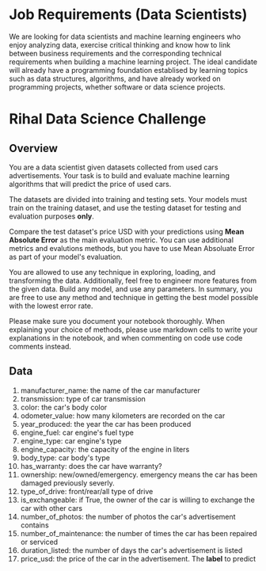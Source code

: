 # Job Requirements (Data Scientists)
We are looking for data scientists and machine learning engineers who enjoy analyzing data, exercise critical thinking and know how to link between business requirements and the corresponding technical requirements when building a machine learning project. The ideal candidate will already have a programming foundation establised by learning topics such as data structures, algorithms, and have already worked on programming projects, whether software or data science projects. 

# Rihal Data Science Challenge

## Overview
You are a data scientist given datasets collected from used cars advertisements. Your task is to build and evaluate machine learning algorithms that will predict the price of used cars. 

The datasets are divided into training and testing sets. Your models must train on the training dataset, and use the testing dataset for testing and evaluation purposes **only**.

Compare the test dataset's price USD with your predictions using **Mean Absolute Error** as the main evaluation metric. You can use additional metrics and evalutions methods, but you have to use Mean Absoluate Error as part of your model's evaluation. 

You are allowed to use any technique in exploring, loading, and transforming the data. Additionally, feel free to engineer more features from the given data. Build any model, and use any parameters. In summary, you are free to use any method and technique in getting the best model possible with the lowest error rate.

Please make sure you document your notebook thoroughly. When explaining your choice of methods, please use markdown cells to write your explanations in the notebook, and when commenting on code use code comments instead. 


## Data 
1. manufacturer_name: the name of the car manufacturer
2. transmission: type of car transmission
3. color: the car's body color
4. odometer_value: how many kilometers are recorded on the car
5. year_produced: the year the car has been produced
6. engine_fuel: car engine's fuel type
7. engine_type: car engine's type
8. engine_capacity: the capacity of the engine in liters
9. body_type: car body's type
10. has_warranty: does the car have warranty?
11. ownership: new/owned/emergency. emergency means the car has been damaged previously severly. 
12. type_of_drive: front/rear/all type of drive
13. is_exchangeable: if True, the owner of the car is willing to exchange the car with other cars
14. number_of_photos: the number of photos the car's advertisement contains
15. number_of_maintenance: the number of times the car has been repaired or serviced
16. duration_listed: the number of days the car's advertisement is listed
17. price_usd: the price of the car in the advertisement. The **label** to predict
